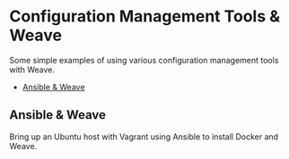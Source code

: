 # Configuration Management Tools & Weave

Some simple examples of using various configuration management tools with Weave.

* [Ansible & Weave](https://github.com/fintanr/weave-cm-test/simple-ansible)


## Ansible & Weave

Bring up an Ubuntu host with Vagrant using Ansible to install Docker and Weave. 
